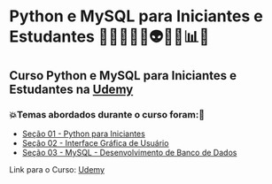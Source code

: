 # Python e MySQL para Iniciantes e Estudantes 👩🏻‍💻🤯🤖👽🐍💽📊🎲
## Curso Python e MySQL para Iniciantes e Estudantes na [Udemy](https://www.udemy.com/course/mysql-para-iniciantes/)
### 💥Temas abordados durante o curso foram:🚀
- [Seção 01 - Python para Iniciantes](https://github.com/romulovieira777/Python_e_MySQL_para_Iniciantes_e_Estudantes/tree/main/Secao_01_Python_para_Iniciantes)
- [Seção 02 - Interface Gráfica de Usuário](https://github.com/romulovieira777/Python_e_MySQL_para_Iniciantes_e_Estudantes/tree/main/Secao_02_Interface_Grafica_de_Usuario)
- [Seção 03 - MySQL - Desenvolvimento de Banco de Dados](https://github.com/romulovieira777/Python_e_MySQL_para_Iniciantes_e_Estudantes/tree/main/Secao_03_Mysql_Desenvolvimento_de_Banco_de_Dados)

Link para o Curso: [Udemy](https://www.udemy.com/course/mysql-para-iniciantes/)
